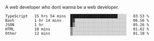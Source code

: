 A web developer who dont wanna be a web developer.

<!--START_SECTION:waka-->

```text
TypeScript   15 hrs 54 mins  █████████████████████░░░░   83.53 %
Bash         1 hr 14 mins    █▓░░░░░░░░░░░░░░░░░░░░░░░   06.56 %
JSON         1 hr            █▒░░░░░░░░░░░░░░░░░░░░░░░   05.26 %
HTML         18 mins         ▒░░░░░░░░░░░░░░░░░░░░░░░░   01.62 %
Other        12 mins         ▒░░░░░░░░░░░░░░░░░░░░░░░░   01.10 %
```

<!--END_SECTION:waka-->
